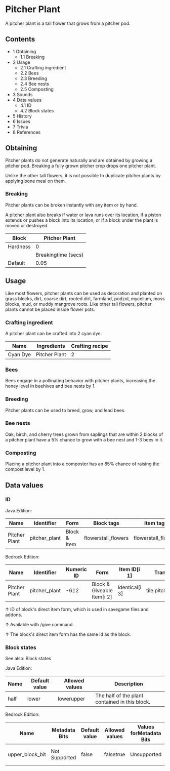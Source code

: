 # Pitcher Plant
A pitcher plant is a tall flower that grows from a pitcher pod.

## Contents
- 1 Obtaining
	- 1.1 Breaking
- 2 Usage
	- 2.1 Crafting ingredient
	- 2.2 Bees
	- 2.3 Breeding
	- 2.4 Bee nests
	- 2.5 Composting
- 3 Sounds
- 4 Data values
	- 4.1 ID
	- 4.2 Block states
- 5 History
- 6 Issues
- 7 Trivia
- 8 References

## Obtaining
Pitcher plants do not generate naturally and are obtained by growing a pitcher pod. Breaking a fully grown pitcher crop drops one pitcher plant. 

Unlike the other tall flowers, it is not possible to duplicate pitcher plants by applying bone meal on them.

### Breaking
Pitcher plants can be broken instantly with any item or by hand.

A pitcher plant also breaks if water or lava runs over its location, if a piston extends or pushes a block into its location, or if a block under the plant is moved or destroyed.

| Block    | Pitcher Plant       |
|----------|---------------------|
| Hardness | 0                   |
|          | Breakingtime (secs) |
| Default  | 0.05                |

## Usage
Like most flowers, pitcher plants can be used as decoration and planted on grass blocks, dirt, coarse dirt, rooted dirt, farmland, podzol, mycelium, moss blocks, mud, or muddy mangrove roots. Like other tall flowers, pitcher plants cannot be placed inside flower pots.

### Crafting ingredient
A pitcher plant can be crafted into 2 cyan dye.

| Name     | Ingredients   | Crafting recipe |
|----------|---------------|-----------------|
| Cyan Dye | Pitcher Plant | 2               |

### Bees
Bees engage in a pollinating behavior with pitcher plants, increasing the honey level in beehives and bee nests by 1.

### Breeding
Pitcher plants can be used to breed, grow, and lead bees.

### Bee nests
Oak, birch, and cherry trees grown from saplings that are within 2 blocks of a pitcher plant have a 5% chance to grow with a bee nest and 1-3 bees in it.

### Composting
Placing a pitcher plant into a composter has an 85% chance of raising the compost level by 1.

## Data values
### ID
Java Edition:

| Name          | Identifier    | Form         | Block tags          | Item tags           | Translation key               |
|---------------|---------------|--------------|---------------------|---------------------|-------------------------------|
| Pitcher Plant | pitcher_plant | Block & Item | flowerstall_flowers | flowerstall_flowers | block.minecraft.pitcher_plant |

Bedrock Edition:

| Name          | Identifier    | Numeric ID | Form                       | Item ID[i 1]   | Translation key         |
|---------------|---------------|------------|----------------------------|----------------|-------------------------|
| Pitcher Plant | pitcher_plant | -612       | Block & Giveable Item[i 2] | Identical[i 3] | tile.pitcher_plant.name |


↑ ID of block's direct item form, which is used in savegame files and addons.

↑ Available with /give command.

↑ The block's direct item form has the same id as the block.


### Block states
See also: Block states

Java Edition:

| Name | Default value | Allowed values | Description                                    |
|------|---------------|----------------|------------------------------------------------|
| half | lower         | lowerupper     | The half of the plant contained in this block. |

Bedrock Edition:

| Name            | Metadata Bits | Default value | Allowed values | Values forMetadata Bits | Description                           |
|-----------------|---------------|---------------|----------------|-------------------------|---------------------------------------|
| upper_block_bit | Not Supported | false         | falsetrue      | Unsupported             | If it is the upper half of the plant. |



